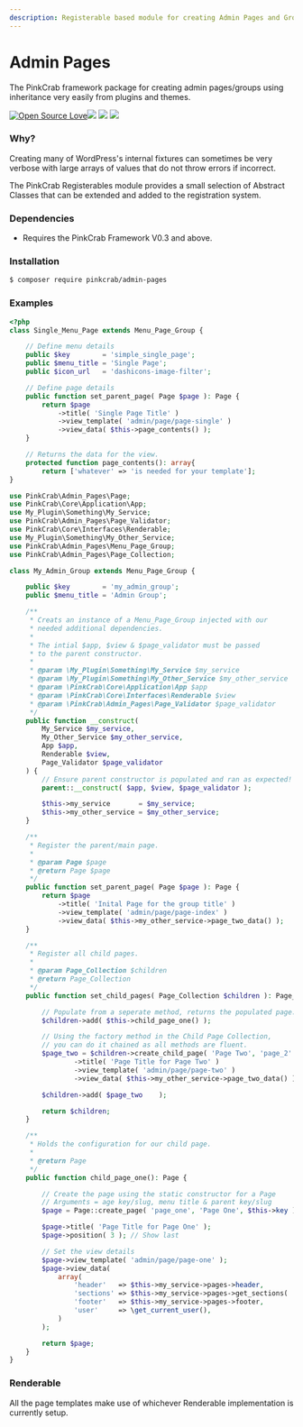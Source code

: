 ```yaml
---
description: Registerable based module for creating Admin Pages and Groups.
---
```


# Admin Pages

The PinkCrab framework package for creating admin pages/groups using inheritance very easily from plugins and themes.

 [![Open Source Love](https://badges.frapsoft.com/os/mit/mit.svg?v=102)](https://github.com/ellerbrock/open-source-badge/)![ ](https://img.shields.io/badge/PHPStan-level%208-brightgreen.svg?style=flat) ![ ](https://img.shields.io/badge/PHPUnit-PASSING-brightgreen.svg?style=flat) ![ ](https://img.shields.io/badge/PHCBF-WP_Extra-brightgreen.svg?style=flat)

### Why?

Creating many of WordPress's internal fixtures can sometimes be very verbose with large arrays of values that do not throw errors if incorrect.

The PinkCrab Registerables module provides a small selection of Abstract Classes that can be extended and added to the registration system.

### Dependencies

* Requires the PinkCrab Framework V0.3 and above.

### Installation

```bash
$ composer require pinkcrab/admin-pages
```

### Examples

```php
<?php
class Single_Menu_Page extends Menu_Page_Group {

    // Define menu details
    public $key        = 'simple_single_page';
    public $menu_title = 'Single Page';
    public $icon_url   = 'dashicons-image-filter';

    // Define page details
    public function set_parent_page( Page $page ): Page {
        return $page
            ->title( 'Single Page Title' )
            ->view_template( 'admin/page/page-single' )
            ->view_data( $this->page_contents() );
    }

    // Returns the data for the view.
    protected function page_contents(): array{
        return ['whatever' => 'is needed for your template'];
}
```

```php
use PinkCrab\Admin_Pages\Page;
use PinkCrab\Core\Application\App;
use My_Plugin\Something\My_Service;
use PinkCrab\Admin_Pages\Page_Validator;
use PinkCrab\Core\Interfaces\Renderable;
use My_Plugin\Something\My_Other_Service;
use PinkCrab\Admin_Pages\Menu_Page_Group;
use PinkCrab\Admin_Pages\Page_Collection;

class My_Admin_Group extends Menu_Page_Group {

    public $key        = 'my_admin_group';
    public $menu_title = 'Admin Group';

    /**
     * Creats an instance of a Menu_Page_Group injected with our
     * needed additional dependencies.
     *
     * The intial $app, $view & $page_validator must be passed
     * to the parent constructor.
     *
     * @param \My_Plugin\Something\My_Service $my_service
     * @param \My_Plugin\Something\My_Other_Service $my_other_service
     * @param \PinkCrab\Core\Application\App $app
     * @param \PinkCrab\Core\Interfaces\Renderable $view
     * @param \PinkCrab\Admin_Pages\Page_Validator $page_validator
     */
    public function __construct(
        My_Service $my_service,
        My_Other_Service $my_other_service,
        App $app,
        Renderable $view,
        Page_Validator $page_validator
    ) {
        // Ensure parent constructor is populated and ran as expected!
        parent::__construct( $app, $view, $page_validator );

        $this->my_service       = $my_service;
        $this->my_other_service = $my_other_service;
    }

    /**
     * Register the parent/main page.
     *
     * @param Page $page
     * @return Page $page
     */
    public function set_parent_page( Page $page ): Page {
        return $page
            ->title( 'Inital Page for the group title' )
            ->view_template( 'admin/page/page-index' )
            ->view_data( $this->my_other_service->page_two_data() );
    }

    /**
     * Register all child pages.
     *
     * @param Page_Collection $children
     * @return Page_Collection
     */
    public function set_child_pages( Page_Collection $children ): Page_Collection {

        // Populate from a seperate method, returns the populated page.
        $children->add( $this->child_page_one() );

        // Using the factory method in the Child Page Collection, 
        // you can do it chained as all methods are fluent.
        $page_two = $children->create_child_page( 'Page Two', 'page_2' )
                ->title( 'Page Title for Page Two' )
                ->view_template( 'admin/page/page-two' )
                ->view_data( $this->my_other_service->page_two_data() );

        $children->add( $page_two    );

        return $children;
    }

    /**
     * Holds the configuration for our child page.
     *
     * @return Page
     */
    public function child_page_one(): Page {

        // Create the page using the static constructor for a Page
        // Arguments = age key/slug, menu title & parent key/slug
        $page = Page::create_page( 'page_one', 'Page One', $this->key );        

        $page->title( 'Page Title for Page One' );
        $page->position( 3 ); // Show last

        // Set the view details
        $page->view_template( 'admin/page/page-one' );
        $page->view_data(
            array(
                'header'   => $this->my_service->pages->header,
                'sections' => $this->my_service->pages->get_sections( 'page_one' ),
                'footer'   => $this->my_service->pages->footer,
                'user'     => \get_current_user(),
            )
        );

        return $page;
    }
}
```

### Renderable

All the page templates make use of whichever Renderable implementation is currently setup.

